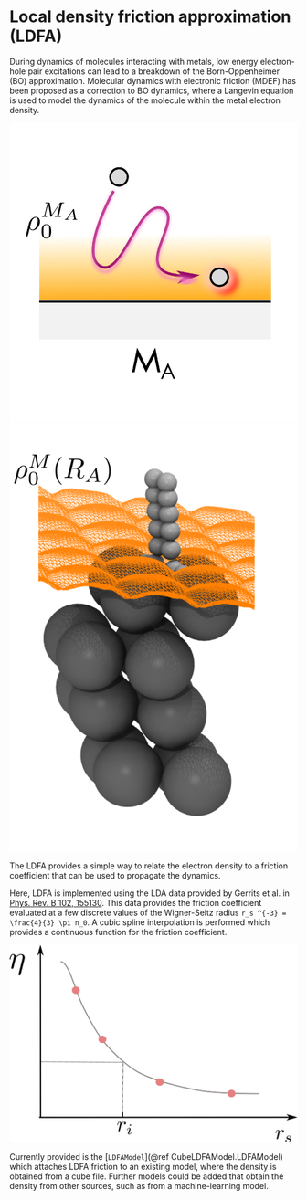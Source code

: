 # Local density friction approximation (LDFA)

During dynamics of molecules interacting with metals, low energy electron-hole pair
excitations can lead to a breakdown of the Born-Oppenheimer (BO) approximation.
Molecular dynamics with electronic friction (MDEF) has been proposed as a correction to
BO dynamics, where a Langevin equation is used to model the dynamics of the molecule
within the metal electron density.

![ldfa motion](../../assets/figures/ldfa_motion.png)
![ldfa dissociate](../../assets/figures/ldfa_dissociate.png)

The LDFA provides a simple way to relate the electron density to a friction coefficient
that can be used to propagate the dynamics.

Here, LDFA is implemented using the LDA data provided by Gerrits et al. in
[Phys. Rev. B 102, 155130](https://doi.org/10.1103/PhysRevB.102.155130).
This data provides the friction coefficient evaluated at a few discrete values of
the Wigner-Seitz radius ``r_s ^{-3} = \frac{4}{3} \pi n_0``.
A cubic spline interpolation is performed which provides a continuous function
for the friction coefficient. 

![ldfa graph](../../assets/figures/ldfa_graph.png)

Currently provided is the [`LDFAModel`](@ref CubeLDFAModel.LDFAModel)
which attaches LDFA friction to an existing model, where the density is obtained from a cube file.
Further models could be added that obtain the density from other sources, such as from
a machine-learning model.
